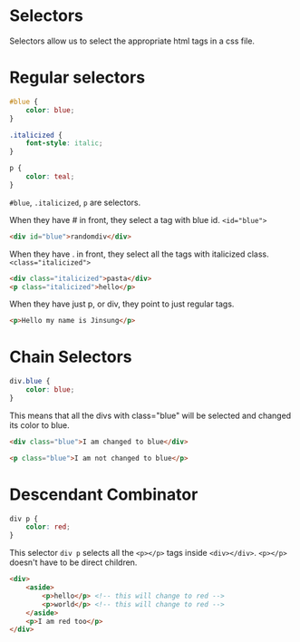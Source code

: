 # Selectors

Selectors allow us to select the appropriate html tags in a css file.

# Regular selectors

```css
#blue {
    color: blue;
}

.italicized {
    font-style: italic;
}

p {
    color: teal;
}
```

`#blue`, `.italicized`, `p` are selectors.

When they have # in front, they select a tag with blue id. `<id="blue">`

```html
<div id="blue">randomdiv</div>
```

When they have . in front, they select all the tags with italicized class. `<class="italicized">` 

```html
<div class="italicized">pasta</div>
<p class="italicized">hello</p>
```

When they have just p, or div, they point to just regular tags.

```html
<p>Hello my name is Jinsung</p>
```


# Chain Selectors

```css
div.blue {
    color: blue;
}
```

This means that all the divs with class="blue" will be selected and changed its color to blue.

```html
<div class="blue">I am changed to blue</div>

<p class="blue">I am not changed to blue</p>
```

# Descendant Combinator

```css
div p {
    color: red;
}
```

This selector `div p` selects all the `<p></p>` tags inside `<div></div>`. `<p></p>` doesn't have to be direct children.

```html
<div>
    <aside>
        <p>hello</p> <!-- this will change to red -->
        <p>world</p> <!-- this will change to red -->
    </aside>
    <p>I am red too</p>
</div>
```


